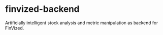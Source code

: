 # finvized-backend
Artificially intelligent stock analysis and metric manipulation as backend for FinVized.

